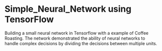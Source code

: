 # Simple_Neural_Network using TensorFlow
Building a small neural network in Tensorflow with a example of Coffee Roasting. The network demonstrated the ability of neural networks to handle complex decisions by dividing the decisions between multiple units.
